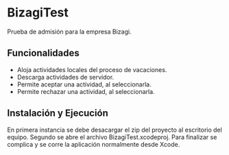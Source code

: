 # BizagiTest
Prueba de admisión para la empresa Bizagi.
## Funcionalidades
* Aloja actividades locales del proceso de vacaciones. 
* Descarga actividades de servidor. 
* Permite aceptar una actividad, al seleccionarla.
* Permite rechazar una actividad, al seleccionarla.

## Instalación y Ejecución
En primera instancia se debe desacargar el zip del proyecto al escritorio del equipo. Segundo se abre el archivo                   BizagiTest.xcodeproj. Para finalizar se complica y se corre la aplicación normalmente desde Xcode.
